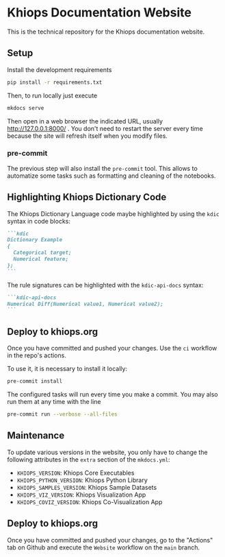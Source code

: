 # Khiops Documentation Website
This is the technical repository for the Khiops documentation website.

## Setup
Install the development requirements

```bash
pip install -r requirements.txt
```

Then, to run locally just execute

```bash
mkdocs serve
```

Then open in a web browser the indicated URL, usually http://127.0.0.1:8000/ . You don't need to
restart the server every time because the site will refresh itself when you modify files.

### pre-commit
The previous step will also install the `pre-commit` tool. This allows to automatize some tasks such
as formatting and cleaning of the notebooks.

## Highlighting Khiops Dictionary Code
The Khiops Dictionary Language code maybe highlighted by using the `kdic` syntax in code blocks:
````md
```kdic
Dictionary Example
{
  Categorical target;
  Numerical feature;
};
```
````

The rule signatures can be highlighted with the `kdic-api-docs` syntax:
````md
```kdic-api-docs
Numerical Diff(Numerical value1, Numerical value2);
```
````

## Deploy to khiops.org
Once you have committed and pushed your changes. Use the `ci` workflow in the repo's actions.

To use it, it is necessary to install it locally:
```bash
pre-commit install
```

The configured tasks will run every time you make a commit. You may also run them at any time with
the line
```bash
pre-commit run --verbose --all-files
```


## Maintenance
To update various versions in the website, you only have to change the following attributes in the
`extra` section of the `mkdocs.yml`:
- `KHIOPS_VERSION`: Khiops Core Executables
- `KHIOPS_PYTHON_VERSION`: Khiops Python Library
- `KHIOPS_SAMPLES_VERSION`: Khiops Sample Datasets
- `KHIOPS_VIZ_VERSION`: Khiops Visualization App
- `KHIOPS_COVIZ_VERSION`: Khiops Co-Visualization App


## Deploy to khiops.org
Once you have committed and pushed your changes, go to the "Actions" tab on Github and execute the
`Website` workflow on the `main` branch.
